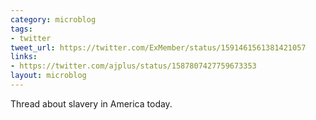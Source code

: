 ```yaml
---
category: microblog
tags:
- twitter
tweet_url: https://twitter.com/ExMember/status/1591461561381421057
links:
- https://twitter.com/ajplus/status/1587807427759673353
layout: microblog
---
```

Thread about slavery in America today.

